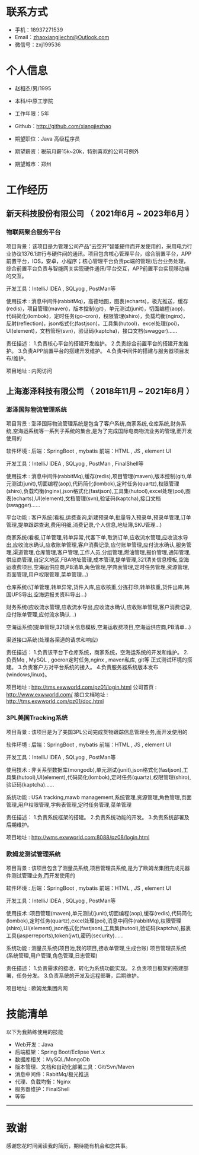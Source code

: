 
# 联系方式


- 手机：18937271539 
- Email：zhaoxiangjiechn@Outlook.com 
- 微信号：zxj199536

# 个人信息

 - 赵相杰/男/1995 
 - 本科/中原工学院
 - 工作年限：5年
 - Github：http://github.com/xiangjiezhao 

 - 期望职位：Java 高级程序员
 - 期望薪资：税前月薪15k~20k，特别喜欢的公司可例外
 - 期望城市：郑州


# 工作经历

## 新天科技股份有限公司 （ 2021年6月 ~ 2023年6月 ）

### 物联网聚合服务平台
项目背景：该项目是为管理公司产品“云空开”智能硬件而开发使用的，采用电力行业协议1376.1进行与硬件间的通讯。项目包含核心管理平台，综合前置平台，APP前置平台，IOS，安卓，小程序；核心管理平台负责pc端的管理/后台业务处理，综合前置平台负责与智能网关实现硬件通讯/平台交互，APP前置平台实现移动端的交互。

开发工具：IntelliJ IDEA , SQLyog , PostMan等

使用技术 : 消息中间件(rabbitMq)，高德地图，图表(echarts)，极光推送，缓存(redis)，项目管理(maven)，版本控制(git)，单元测试(junit)，切面编程(aop)，代码简化(lombok)，定时任务(go-cron)，权限管理(shiro)，负载均衡(nginx)，反射(reflection)，json格式化(fastjson)，工具集(hutool)，excel处理(poi)，UI(element)，文档管理(svn)，验证码(kaptcha)，接口文档(swagger)......

责任描述：
1.负责核心平台的搭建开发维护。
2.负责综合前置平台的搭建开发维护。
3.负责APP前置平台的搭建开发维护。
4.负责中间件的搭建与服务器项目发布/维护。

项目地址 : 内网访问

  
## 上海澎泽科技有限公司 （ 2018年11月 ~ 2021年6月 ）

### 澎泽国际物流管理系统 
项目背景 : 澎泽国际物流管理系统是包含了客户系统,商家系统,仓库系统,财务系统,空海运系统等一系列子系统的集合,是为了完成国际电商物流业务的管理,而开发使用的

软件环境 : 后端：SpringBoot , mybatis 前端：HTML , JS , element UI

开发工具：IntelliJ IDEA , SQLyog , PostMan , FinalShell等

使用技术 : 消息中间件(rabbitMq),缓存(redis),项目管理(maven),版本控制(git),单元测试(junit),切面编程(aop),代码简化(lombok),定时任务(quartz),权限管理(shiro),负载均衡(nginx),json格式化(fastjson),工具集(hutool),excel处理(poi),图表(echarts),UI(element),文档管理(svn),验证码(kaptcha),接口文档(swagger)......

平台功能 : 
客户系统(看板,运费查询,新建预录单,批量导入预录单,预录单管理,订单管理,提单跟踪查询,费用明细,消费记录,个人信息,地址簿,SKU管理...)

商家系统(看板,订单管理,转单异常,代客下单,取消订单,应收流水管理,应收流水导出,应收流水确认,应收账单管理,客户消费记录,应付账单管理,应付流水确认,服务管理,渠道管理,仓库管理,客户管理,工作人员,分组管理,燃油管理,报价管理,通知管理,供应商管理,自定义地区,FBA地址管理,成本管理,提单管理,321清关信息模板,空海运收费项目,空海运供应商,PB清单,角色管理,字典表管理,定时任务管理,资源管理,页面管理,用户权限管理,菜单管理...)

仓库系统(订单管理,转单异常,货件入库,应收核重,分拣打印,转单核重,货件出库,韩国UPS导出,空海运报关资料导出...)

财务系统(应收流水管理,应收流水导出,应收流水确认,应收账单管理,客户消费记录,应付账单管理,应付流水确认...)

空海运系统(提单管理,321清关信息模板,空海运收费项目,空海运供应商,PB清单...)

渠道接口系统(处理各渠道的请求和响应)

责任描述：
1.负责该平台下仓库系统，商家系统，空海运系统的开发和维护。
2.负责Mq , MySQL , gocron定时任务,nginx , maven私库, git等 正式测试环境的搭建。
3.负责客户方对平台系统的接入。
4.负责服务器系统版本发布(windows,linux)。

项目地址 : http://tms.exwworld.com/pz01/login.html
公司首页 : http://www.exwworld.com/
接口文档地址 : http://tms.exwworld.com/pz01/doc.html


### 3PL美国Tracking系统
项目背景 : 该项目是为了美国3PL公司完成货物跟踪信息管理业务,而开发使用的

软件环境 : 后端：SpringBoot , mybatis 前端：HTML , JS , element UI

开发工具：IntelliJ IDEA , SQLyog , PostMan等

使用技术 : 非关系型数据库(mongodb),单元测试(junit),json格式化(fastjson),工具集(hutool),UI(element),代码简化(lombok),定时任务(quartz),权限管理(shiro),验证码(kaptcha)......

系统功能 :
USA tracking,mawb management,系统管理,资源管理,角色管理,页面管理,用户权限管理,字典表管理,定时任务管理,菜单管理

责任描述：
1.负责系统框架的搭建。
2.负责系统功能的开发。
3.负责系统部署及后期维护。

项目地址 : http://wms.exwworld.com:8088/pz08/login.html


### 欧姆龙测试管理系统

项目背景 :  该项目包含了测量员系统,项目管理员系统,是为了欧姆龙集团完成元器件测试管理业务,而开发使用的

软件环境 : 后端：SpringBoot , mybatis 前端：HTML , JS , element UI

开发工具：IntelliJ IDEA , SQLyog , PostMan等

使用技术 :项目管理(maven),单元测试(junit),切面编程(aop),缓存(redis),代码简化(lombok),定时任务(quartz),excel处理(poi),消息中间件(rabbitMq),权限管理(shiro),UI(element),json格式化(fastjson),工具集(hutool),验证码(kaptcha),报表工具(jasperreports),token(jwt),密码(security)......

系统功能 :
测量员系统(项目池,我的项目,接收单管理,生成台账)
项目管理员系统(系统管理,用户管理,角色管理,日志管理)

责任描述：
1.负责需求的接收，转化为系统功能实现。
2.负责项目框架的搭建部署，任务分发。
3.负责系统的开发及远程部署，后期维护。

项目地址 : 欧姆龙集团内网
  
    
# 技能清单

以下为我熟练使用的技能

- Web开发：Java
- 后端框架：Spring Boot/Eclipse Vert.x
- 数据库相关：MySQL/MongoDb
- 版本管理、文档和自动化部署工具：Git/Svn/Maven
- 消息中间件：RabitMq/极光推送
- 代理、负载均衡：Nginx
- 服务器维护：FinalShell
- 等等
      
---      
# 致谢
感谢您花时间阅读我的简历，期待能有机会和您共事。
      
